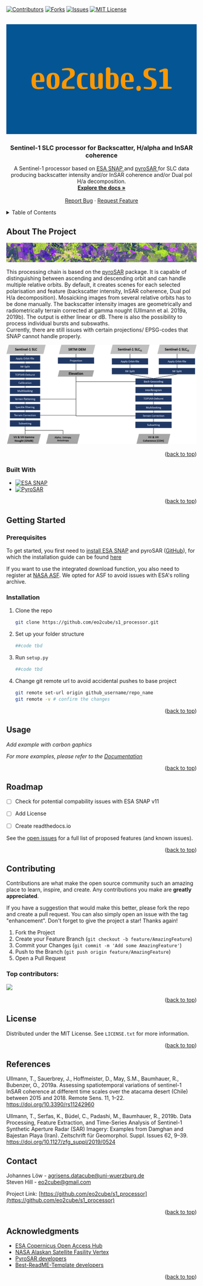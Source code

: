 
<!-- Improved compatibility of back to top link: See: https://github.com/othneildrew/Best-README-Template/pull/73 -->
<a id="readme-top"></a>
<!--
*** Thanks for checking out the Best-README-Template. If you have a suggestion
*** that would make this better, please fork the repo and create a pull request
*** or simply open an issue with the tag "enhancement".
*** Don't forget to give the project a star!
*** Thanks again! Now go create something AMAZING! :D
-->



<!-- PROJECT SHIELDS -->
<!--
*** I'm using markdown "reference style" links for readability.
*** Reference links are enclosed in brackets [ ] instead of parentheses ( ).
*** See the bottom of this document for the declaration of the reference variables
*** for contributors-url, forks-url, etc. This is an optional, concise syntax you may use.
*** https://www.markdownguide.org/basic-syntax/#reference-style-links
-->
[![Contributors][contributors-shield]][contributors-url]
[![Forks][forks-shield]][forks-url]
[![Issues][issues-shield]][issues-url]
[![MIT License][license-shield]][license-url]



<!-- PROJECT LOGO -->
<br />
<div align="center">
  <a href="https://github.com/eo2cube/s1_processor">
    <img src="eo2cube.S1.png" alt="Logo" width="580" height="290">
  </a>

  <h3 align="center">Sentinel-1 SLC processor for Backscatter, H/alpha and InSAR coherence </h3>

  <p align="center">
    A Sentinel-1 processor based on <a href = "https://step.esa.int/main/download/snap-download"> ESA SNAP </a> and <a href = "https://github.com/johntruckenbrodt/pyroSAR"> pyroSAR </a> for SLC data producing backscatter intensity and/or InSAR coherence and/or Dual pol H/a decomposition.
    <br />
    <a href="https://github.com/othneildrew/Best-README-Template"><strong>Explore the docs »</strong></a>
    <br />
    <br />
    <a href="https://github.com/eo2cube/s1_processor/issues/new?labels=bug&template=bug-report---.md">Report Bug</a>
    ·
    <a href="https://github.com/eo2cube/s1_processor/issues/new?labels=enhancement&template=feature-request---.md">Request Feature</a>
  </p>
</div>



<!-- TABLE OF CONTENTS -->
<details>
  <summary>Table of Contents</summary>
  <ol>
    <li>
      <a href="#about-the-project">About The Project</a>
      <ul>
        <li><a href="#built-with">Built With</a></li>
      </ul>
    </li>
    <li>
      <a href="#getting-started">Getting Started</a>
      <ul>
        <li><a href="#prerequisites">Prerequisites</a></li>
        <li><a href="#installation">Installation</a></li>
      </ul>
    </li>
    <li><a href="#usage">Usage</a></li>
    <li><a href="#roadmap">Roadmap</a></li>
    <li><a href="#contributing">Contributing</a></li>
    <li><a href="#license">License</a></li>
    <li><a href="#contact">Contact</a></li>
    <li><a href="#acknowledgments">Acknowledgments</a></li>
  </ol>
</details>



<!-- ABOUT THE PROJECT -->
## About The Project

[![Product Name Screen Shot][product-screenshot]](https://example.com)

This processing chain is based on the [pyroSAR](https://github.com/johntruckenbrodt/pyroSAR) package. It is capable of distinguishing between ascending and descending orbit and can handle multiple relative orbits.
By default, it creates scenes for each selected polarisation and feature (backscatter intensity, InSAR coherence, Dual pol H/a decomposition).
Mosaicking images from several relative orbits has to be done manually.
The backscatter intensity images are geometrically and radiometrically terrain corrected at gamma nought (Ullmann et al. 2019a, 2019b). The output is either linear or dB.
There is also the possibility to process individual bursts and subswaths.  
Currently, there are still issues with certain projections/ EPSG-codes that SNAP cannot handle properly.

![General Structure](images/Prepro_Struct_s1_proc.png)


<p align="right">(<a href="#readme-top">back to top</a>)</p>



### Built With


* [![ESA SNAP][ESA SNAP]][ESA SNAP-url]
* [![PyroSAR][PyroSAR]][PyroSAR-url]

<p align="right">(<a href="#readme-top">back to top</a>)</p>



<!-- GETTING STARTED -->
## Getting Started

### Prerequisites

To get started, you first need to [install ESA SNAP](https://step.esa.int/main/download/snap-download/) and pyroSAR ([GitHub](https://github.com/johntruckenbrodt/pyroSAR)), for which the installation guide can be found [here](https://pyrosar.readthedocs.io/en/latest/general/installation.html)

If you want to use the integrated download function, you also need to register at [NASA ASF](https://search.asf.alaska.edu/#/). We opted for ASF to avoid issues with ESA's rolling archive.  

### Installation

1. Clone the repo
   ```sh
   git clone https://github.com/eo2cube/s1_processor.git
   ```
2. Set up your folder structure
   ```sh
   ##code tbd
   ```
3. Run `setup.py`
   ```sh
   ##code tbd
   ```
4. Change git remote url to avoid accidental pushes to base project
   ```sh
   git remote set-url origin github_username/repo_name
   git remote -v # confirm the changes
   ```

<p align="right">(<a href="#readme-top">back to top</a>)</p>



<!-- USAGE EXAMPLES -->
## Usage

_Add example with carbon gaphics_

_For more examples, please refer to the [Documentation](https://example.com)_

<p align="right">(<a href="#readme-top">back to top</a>)</p>



<!-- ROADMAP -->
## Roadmap

- [ ] Check for potential compability issues with ESA SNAP v11
- [ ] Add License
- [ ] Create readthedocs.io



See the [open issues](https://github.com/eo2cube/s1_processor/issues) for a full list of proposed features (and known issues).

<p align="right">(<a href="#readme-top">back to top</a>)</p>



<!-- CONTRIBUTING -->
## Contributing

Contributions are what make the open source community such an amazing place to learn, inspire, and create. Any contributions you make are **greatly appreciated**.

If you have a suggestion that would make this better, please fork the repo and create a pull request. You can also simply open an issue with the tag "enhancement".
Don't forget to give the project a star! Thanks again!

1. Fork the Project
2. Create your Feature Branch (`git checkout -b feature/AmazingFeature`)
3. Commit your Changes (`git commit -m 'Add some AmazingFeature'`)
4. Push to the Branch (`git push origin feature/AmazingFeature`)
5. Open a Pull Request

### Top contributors:

<a href="https://github.com/eo2cube/s1_processor/graphs/contributors">
  <img src="https://contrib.rocks/image?repo=eo2cube/s1_processor" />
</a>

<p align="right">(<a href="#readme-top">back to top</a>)</p>



<!-- LICENSE -->
## License

Distributed under the MIT License. See `LICENSE.txt` for more information.

<p align="right">(<a href="#readme-top">back to top</a>)</p>


## References
Ullmann, T., Sauerbrey, J., Hoffmeister, D., May, S.M., Baumhauer, R., Bubenzer, O., 2019a. Assessing spatiotemporal variations of sentinel-1 InSAR coherence at different time scales over the atacama desert (Chile) between 2015 and 2018. Remote Sens. 11, 1–22. https://doi.org/10.3390/rs11242960

Ullmann, T., Serfas, K., Büdel, C., Padashi, M., Baumhauer, R., 2019b. Data Processing, Feature Extraction, and Time-Series Analysis of Sentinel-1 Synthetic Aperture Radar (SAR) Imagery: Examples from Damghan and Bajestan Playa (Iran). Zeitschrift für Geomorphol. Suppl. Issues 62, 9–39. https://doi.org/10.1127/zfg_suppl/2019/0524

<!-- CONTACT -->
## Contact

Johannes Löw - agrisens.datacube@uni-wuerzburg.de </br>
Steven Hill - eo2cube@gmail.com

Project Link: [https://github.com/eo2cube/s1_processor](https://github.com/eo2cube/s1_processor)

<p align="right">(<a href="#readme-top">back to top</a>)</p>



<!-- ACKNOWLEDGMENTS -->
## Acknowledgments

* [ESA Copernicus Open Access Hub](https://scihub.copernicus.eu/)
* [NASA Alaskan Satellite Fasility Vertex](https://search.asf.alaska.edu/#/)
* [PyroSAR developers](https://github.com/johntruckenbrodt/pyroSAR)
* [Best-ReadME-Template developers](https://github.com/othneildrew/Best-README-Template)

<p align="right">(<a href="#readme-top">back to top</a>)</p>



<!-- MARKDOWN LINKS & IMAGES -->
<!-- https://www.markdownguide.org/basic-syntax/#reference-style-links -->
[contributors-shield]: https://img.shields.io/badge/contirbutors-StevemHill%20%26%20Jmarkloew-darkblue?style=for-the-badge
[contributors-url]: https://github.com/eo2cube/s1_processor/graphs/contributors
[forks-shield]: https://img.shields.io/badge/Forks%20-1%20-darkorange?style=for-the-badge
[forks-url]:https://github.com/eo2cube/s1_processor/network/members
[stars-shield]: https://img.shields.io/github/stars/othneildrew/Best-README-Template.svg?style=for-the-badge
[stars-url]: https://github.com/othneildrew/Best-README-Template/stargazers
[issues-shield]: https://img.shields.io/badge/Issues%20-Pending-darkblue?style=for-the-badge
[issues-url]: https://github.com/eo2cube/s1_processor/issues
[license-shield]: https://img.shields.io/github/license/othneildrew/Best-README-Template.svg?style=for-the-badge
[license-url]: https://github.com/othneildrew/Best-README-Template/blob/master/LICENSE.txt
[linkedin-shield]: https://img.shields.io/badge/-LinkedIn-black.svg?style=for-the-badge&logo=linkedin&colorB=555
[linkedin-url]: https://linkedin.com/in/othneildrew
[product-screenshot]: 20210320_VH_VH_CR_false_color_comp_example_banner(1).png
[ESA SNAP]: https://img.shields.io/badge/ESA%20SNAP-blue?style=for-the-badge
[ESA SNAP-url]: https://eo4society.esa.int/resources/snap/
[PyroSAR]: https://img.shields.io/badge/python-pyroSAR-darkorange?style=for-the-badge
[PyroSAR-url]: https://github.com/johntruckenbrodt/pyroSAR



